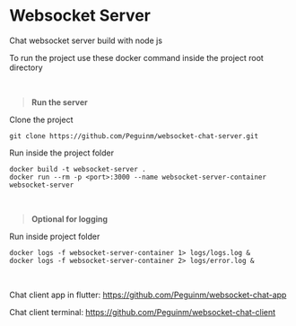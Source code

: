 # Websocket Server

Chat websocket server build with node js

To run the project use these docker command inside the project root directory

<br>

> **Run the server**

Clone the project

```
git clone https://github.com/Peguinm/websocket-chat-server.git
```

Run inside the project folder

```
docker build -t websocket-server .
docker run --rm -p <port>:3000 --name websocket-server-container websocket-server

```

<br>

> **Optional for logging**

Run inside project folder

```
docker logs -f websocket-server-container 1> logs/logs.log &
docker logs -f websocket-server-container 2> logs/error.log &

```

<br>

Chat client app in flutter: https://github.com/Peguinm/websocket-chat-app

Chat client terminal: https://github.com/Peguinm/websocket-chat-client

